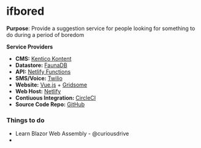 # ifbored

**Purpose**: Provide a suggestion service for people looking for something to do during a period of boredom

**Service Providers**
- **CMS:** [Kentico Kontent](https://kontent.ai)
- **Datastore:** [FaunaDB]()
- **API:** [Netlify Functions]()
- **SMS/Voice:** [Twilio](https://twilio.com)
- **Website:** [Vue.js]() + [Gridsome]()
- **Web Host:** [Netlify](https://netlify.com)
- **Contiuous Integration:** [CircleCI](https://circleci.com)
- **Source Code Repo:** [GitHub](https://github.com)


### Things to do
- Learn Blazor Web Assembly - @curiousdrive
- 